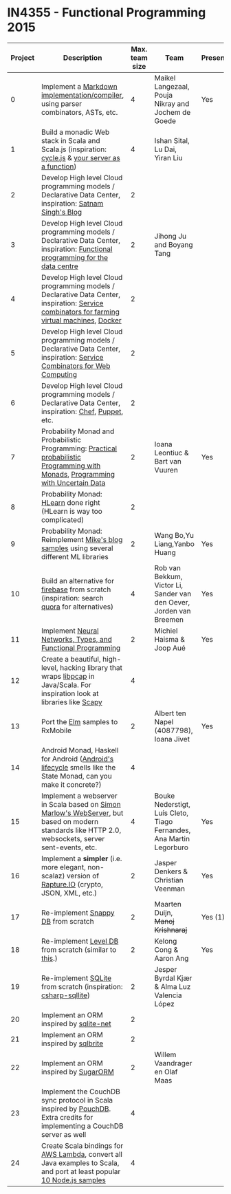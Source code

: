 # IN4355 - Functional Programming 2015

| Project | Description | Max. team size | Team | Presenting? |
| ------- | ----------- | -------------- | ---- | ----------- |
| 0 | Implement a [Markdown implementation/compiler](http://research.microsoft.com/en-us/um/people/daan/madoko/doc/reference.html), using parser combinators, ASTs, etc. | 4 | Maikel Langezaal, Pouja Nikray and Jochem de Goede  | Yes |
| 1 | Build a monadic Web stack in Scala and Scala.js (inspiration: [cycle.js](http://cycle.js.org/) & [your server as a function](http://dl.acm.org/citation.cfm?id=2525538)) | 4 | Ishan Sital, Lu Dai, Yiran Liu| |
| 2 | Develop High level Cloud programming models / Declarative Data Center, inspiration: [Satnam Singh's Blog](http://blog.raintown.org/) | 2 |  | |
| 3 | Develop High level Cloud programming models / Declarative Data Center, inspiration: [Functional programming for the data centre](http://research.microsoft.com/en-us/um/people/simonpj/papers/parallel/epstein-thesis.pdf) | 2 | Jihong Ju and Boyang Tang | |
| 4 | Develop High level Cloud programming models / Declarative Data Center, inspiration: [Service combinators for farming virtual machines](http://research.microsoft.com/pubs/70522/tr-2007-165.pdf), [Docker](https://www.docker.com/) | 2 |  | |
| 5 | Develop High level Cloud programming models / Declarative Data Center, inspiration: [Service Combinators for Web Computing](http://citeseerx.ist.psu.edu/viewdoc/download?doi=10.1.1.165.8408&rep=rep1&type=pdf) | 2 |  | |
| 6 | Develop High level Cloud programming models / Declarative Data Center, inspiration: [Chef](https://www.chef.io/), [Puppet](https://github.com/puppetlabs/puppet), etc. | 2 |  | |
| 7 | Probability Monad and Probabilistic Programming: [Practical probabilistic Programming with Monads](http://dl.acm.org/citation.cfm?id=2804317), [Programming with Uncertain Data](http://www.cs.utexas.edu/users/mckinley/papers/bornholt-honors-2013.pdf) | 2 | Ioana Leontiuc & Bart van Vuuren | Yes |
| 8 | Probability Monad: [HLearn](https://izbicki.me/public/papers/tfp2013-hlearn-a-machine-learning-library-for-haskell.pdf) done right (HLearn is way too complicated) | 2 |  | |
| 9 | Probability Monad: Reimplement [Mike's blog samples](https://xyclade.github.io/MachineLearning/)  using several different ML libraries| 2 | Wang Bo,Yu Liang,Yanbo Huang| Yes |
| 10 | Build an alternative for [firebase](https://www.firebase.com/) from scratch (inspiration: search [quora](https://www.quora.com/) for alternatives) | 4 |  Rob van Bekkum, Victor Li, Sander van den Oever, Jorden van Breemen | Yes |
| 11 | Implement [Neural Networks, Types, and Functional Programming](http://colah.github.io/posts/2015-09-NN-Types-FP/) | 2 | Michiel Haisma & Joop Aué | Yes |
| 12 | Create a beautiful, high-level, hacking library that wraps [libpcap](http://sourceforge.net/projects/libpcap/) in Java/Scala. For inspiration look at libraries like [Scapy](http://www.secdev.org/projects/scapy/) | 4 |  | |
| 13 | Port the [Elm](http://elm-lang.org/) samples to RxMobile | 2 | Albert ten Napel (4087798), Ioana Jivet  | Yes |
| 14 | Android Monad, Haskell for Android ([Android's lifecycle](http://blog.getprismatic.com/android-state-saving/) smells like the State Monad, can you make it concrete?) | 4 |  | |
| 15 | Implement a webserver in Scala based on [Simon Marlow's WebServer](http://community.haskell.org/~simonmar/papers/web-server-jfp.pdf), but based on modern standards like HTTP 2.0, websockets, server sent-events, etc. | 4 | Bouke Nederstigt, Luís Cleto, Tiago Fernandes, Ana Martin Legorburo | Yes |
| 16 | Implement a **simpler** (i.e. more elegant, non-scalaz) version of [Rapture.IO](http://rapture.io/) (crypto, JSON, XML, etc.) | 2 | Jasper Denkers & Christian Veenman | Yes |
| 17 | Re-implement [Snappy DB](http://www.snappydb.com/) from scratch | 2 | Maarten Duijn, ~~Manoj Krishnaraj~~ | Yes (1) |
| 18 | Re-implement [Level DB](http://leveldb.org/) from scratch (similar to [this](https://github.com/dain/leveldb).) | 2 | Kelong Cong & Aaron Ang | Yes |
| 19 | Re-implement [SQLite](https://www.sqlite.org/) from scratch (inspiration: [csharp-sqllite](https://code.google.com/p/csharp-sqlite/)) | 2 | Jesper Byrdal Kjær & Alma Luz Valencia López | |
| 20 | Implement an ORM inspired by [sqlite-net](https://github.com/praeclarum/sqlite-net) | 2 |  | |
| 21 | Implement an ORM inspired by [sqlbrite](https://github.com/square/sqlbrite) | 2 |  | |
| 22 | Implement an ORM inspired by [SugarORM](http://satyan.github.io/sugar/) | 2 | Willem Vaandrager en Olaf Maas  | |
| 23 | Implement the CouchDB sync protocol in Scala inspired by [PouchDB](http://pouchdb.com/). Extra credits for implementing a CouchDB server as well  | 4 |  | |
| 24 | Create Scala bindings for [AWS Lambda](https://docs.aws.amazon.com/lambda/latest/dg/current-supported-versions.html), convert all Java examples to Scala, and port at least popular [10 Node.js samples](http://lmgtfy.com/?q=node.js+samples)  | 4 |  | |
